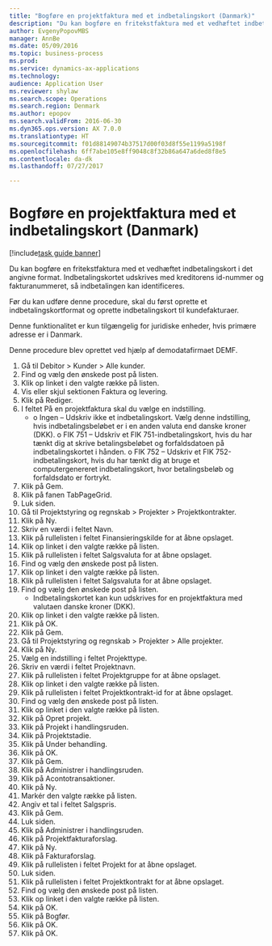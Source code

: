 ```yaml
--- 
title: "Bogføre en projektfaktura med et indbetalingskort (Danmark)"
description: "Du kan bogføre en fritekstfaktura med et vedhæftet indbetalingskort i det angivne format."
author: EvgenyPopovMBS
manager: AnnBe
ms.date: 05/09/2016
ms.topic: business-process
ms.prod: 
ms.service: dynamics-ax-applications
ms.technology: 
audience: Application User
ms.reviewer: shylaw
ms.search.scope: Operations
ms.search.region: Denmark
ms.author: epopov
ms.search.validFrom: 2016-06-30
ms.dyn365.ops.version: AX 7.0.0
ms.translationtype: HT
ms.sourcegitcommit: f01d88149074b37517d00f03d8f55e1199a5198f
ms.openlocfilehash: 6ff7abe105e8ff9048c8f32b86a647a6ded8f8e5
ms.contentlocale: da-dk
ms.lasthandoff: 07/27/2017

---
```

# <a name="post-a-project-invoice-with-a-payment-slip-denmark"></a>Bogføre en projektfaktura med et indbetalingskort (Danmark)

[!include[task guide banner](../../includes/task-guide-banner.md)]

Du kan bogføre en fritekstfaktura med et vedhæftet indbetalingskort i det angivne format. Indbetalingskortet udskrives med kreditorens id-nummer og fakturanummeret, så indbetalingen kan identificeres.

Før du kan udføre denne procedure, skal du først oprette et indbetalingskortformat og oprette indbetalingskort til kundefakturaer. 



Denne funktionalitet er kun tilgængelig for juridiske enheder, hvis primære adresse er i Danmark. 

Denne procedure blev oprettet ved hjælp af demodatafirmaet DEMF.

1. Gå til Debitor > Kunder > Alle kunder.
2. Find og vælg den ønskede post på listen.
3. Klik op linket i den valgte række på listen.
4. Vis eller skjul sektionen Faktura og levering.
5. Klik på Rediger.
6. I feltet På en projektfaktura skal du vælge en indstilling.
    * o Ingen – Udskriv ikke et indbetalingskort. Vælg denne indstilling, hvis indbetalingsbeløbet er i en anden valuta end danske kroner (DKK).   o FIK 751 – Udskriv et FIK 751-indbetalingskort, hvis du har tænkt dig at skrive betalingsbeløbet og forfaldsdatoen på indbetalingskortet i hånden.   o FIK 752 – Udskriv et FIK 752-indbetalingskort, hvis du har tænkt dig at bruge et computergenereret indbetalingskort, hvor betalingsbeløb og forfaldsdato er fortrykt.     
7. Klik på Gem.
8. Klik på fanen TabPageGrid.
9. Luk siden.
10. Gå til Projektstyring og regnskab > Projekter > Projektkontrakter.
11. Klik på Ny.
12. Skriv en værdi i feltet Navn.
13. Klik på rullelisten i feltet Finansieringskilde for at åbne opslaget.
14. Klik op linket i den valgte række på listen.
15. Klik på rullelisten i feltet Salgsvaluta for at åbne opslaget.
16. Find og vælg den ønskede post på listen.
17. Klik op linket i den valgte række på listen.
18. Klik på rullelisten i feltet Salgsvaluta for at åbne opslaget.
19. Find og vælg den ønskede post på listen.
    * Indbetalingskortet kan kun udskrives for en projektfaktura med valutaen danske kroner (DKK).  
20. Klik op linket i den valgte række på listen.
21. Klik på OK.
22. Klik på Gem.
23. Gå til Projektstyring og regnskab > Projekter > Alle projekter.
24. Klik på Ny.
25. Vælg en indstilling i feltet Projekttype.
26. Skriv en værdi i feltet Projektnavn.
27. Klik på rullelisten i feltet Projektgruppe for at åbne opslaget.
28. Klik op linket i den valgte række på listen.
29. Klik på rullelisten i feltet Projektkontrakt-id for at åbne opslaget.
30. Find og vælg den ønskede post på listen.
31. Klik op linket i den valgte række på listen.
32. Klik på Opret projekt.
33. Klik på Projekt i handlingsruden.
34. Klik på Projektstadie.
35. Klik på Under behandling.
36. Klik på OK.
37. Klik på Gem.
38. Klik på Administrer i handlingsruden.
39. Klik på Acontotransaktioner.
40. Klik på Ny.
41. Markér den valgte række på listen.
42. Angiv et tal i feltet Salgspris.
43. Klik på Gem.
44. Luk siden.
45. Klik på Administrer i handlingsruden.
46. Klik på Projektfakturaforslag.
47. Klik på Ny.
48. Klik på Fakturaforslag.
49. Klik på rullelisten i feltet Projekt for at åbne opslaget.
50. Luk siden.
51. Klik på rullelisten i feltet Projektkontrakt for at åbne opslaget.
52. Find og vælg den ønskede post på listen.
53. Klik op linket i den valgte række på listen.
54. Klik på OK.
55. Klik på Bogfør.
56. Klik på OK.
57. Klik på OK.


